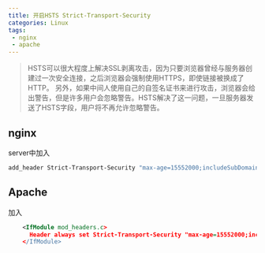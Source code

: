 ```yaml
---
title: 开启HSTS Strict-Transport-Security
categories: Linux
tags: 
 - nginx
 - apache
---
```


> HSTS可以很大程度上解决SSL剥离攻击，因为只要浏览器曾经与服务器创建过一次安全连接，之后浏览器会强制使用HTTPS，即使链接被换成了HTTP。
> 另外，如果中间人使用自己的自签名证书来进行攻击，浏览器会给出警告，但是许多用户会忽略警告。HSTS解决了这一问题，一旦服务器发送了HSTS字段，用户将不再允许忽略警告。


## nginx

server中加入

```bash
add_header Strict-Transport-Security "max-age=15552000;includeSubDomains;";
```


## Apache

加入

```xml
    <IfModule mod_headers.c>
      Header always set Strict-Transport-Security "max-age=15552000;includeSubDomains"
    </IfModule>
```